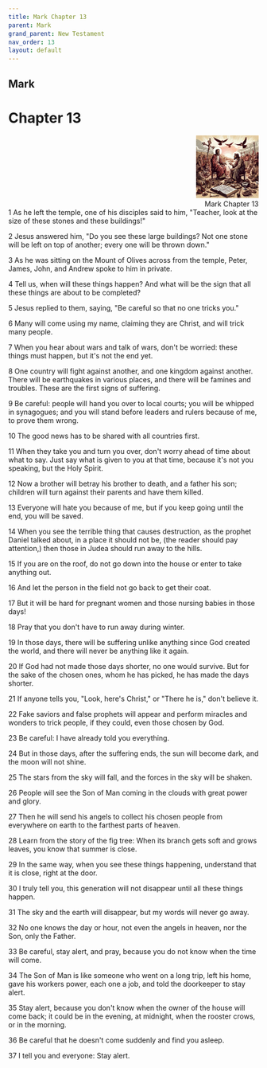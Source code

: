 ```yaml
---
title: Mark Chapter 13
parent: Mark
grand_parent: New Testament
nav_order: 13
layout: default
---
```


## Mark

# Chapter 13

<div style="clear: both; text-align: right;">
    <img src="/assets/Image/Mark/500/13.jpg" alt="Mark Chapter 13" class="chapter-image" style="max-width: 25%; height: auto;"/>
    <figcaption style="font-size: 14px;">Mark Chapter 13</figcaption>
</div>
1 As he left the temple, one of his disciples said to him, "Teacher, look at the size of these stones and these buildings!"

2 Jesus answered him, "Do you see these large buildings? Not one stone will be left on top of another; every one will be thrown down."

3 As he was sitting on the Mount of Olives across from the temple, Peter, James, John, and Andrew spoke to him in private.

4 Tell us, when will these things happen? And what will be the sign that all these things are about to be completed?

5 Jesus replied to them, saying, "Be careful so that no one tricks you."

6 Many will come using my name, claiming they are Christ, and will trick many people.

7 When you hear about wars and talk of wars, don't be worried: these things must happen, but it's not the end yet.

8 One country will fight against another, and one kingdom against another. There will be earthquakes in various places, and there will be famines and troubles. These are the first signs of suffering.

9 Be careful: people will hand you over to local courts; you will be whipped in synagogues; and you will stand before leaders and rulers because of me, to prove them wrong.

10 The good news has to be shared with all countries first.

11 When they take you and turn you over, don't worry ahead of time about what to say. Just say what is given to you at that time, because it's not you speaking, but the Holy Spirit.

12 Now a brother will betray his brother to death, and a father his son; children will turn against their parents and have them killed.

13 Everyone will hate you because of me, but if you keep going until the end, you will be saved.

14 When you see the terrible thing that causes destruction, as the prophet Daniel talked about, in a place it should not be, (the reader should pay attention,) then those in Judea should run away to the hills.

15 If you are on the roof, do not go down into the house or enter to take anything out.

16 And let the person in the field not go back to get their coat.

17 But it will be hard for pregnant women and those nursing babies in those days!

18 Pray that you don't have to run away during winter.

19 In those days, there will be suffering unlike anything since God created the world, and there will never be anything like it again.

20 If God had not made those days shorter, no one would survive. But for the sake of the chosen ones, whom he has picked, he has made the days shorter.

21 If anyone tells you, "Look, here's Christ," or "There he is," don't believe it.

22 Fake saviors and false prophets will appear and perform miracles and wonders to trick people, if they could, even those chosen by God.

23 Be careful: I have already told you everything.

24 But in those days, after the suffering ends, the sun will become dark, and the moon will not shine.

25 The stars from the sky will fall, and the forces in the sky will be shaken.

26 People will see the Son of Man coming in the clouds with great power and glory.

27 Then he will send his angels to collect his chosen people from everywhere on earth to the farthest parts of heaven.

28 Learn from the story of the fig tree: When its branch gets soft and grows leaves, you know that summer is close.

29 In the same way, when you see these things happening, understand that it is close, right at the door.

30 I truly tell you, this generation will not disappear until all these things happen.

31 The sky and the earth will disappear, but my words will never go away.

32 No one knows the day or hour, not even the angels in heaven, nor the Son, only the Father.

33 Be careful, stay alert, and pray, because you do not know when the time will come.

34 The Son of Man is like someone who went on a long trip, left his home, gave his workers power, each one a job, and told the doorkeeper to stay alert.

35 Stay alert, because you don't know when the owner of the house will come back; it could be in the evening, at midnight, when the rooster crows, or in the morning.

36 Be careful that he doesn't come suddenly and find you asleep.

37 I tell you and everyone: Stay alert.



